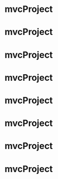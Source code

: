 # mvcProject
# mvcProject
# mvcProject
# mvcProject
# mvcProject
# mvcProject
# mvcProject
# mvcProject
